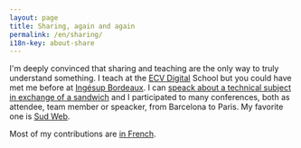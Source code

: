 ```yaml
---
layout: page
title: Sharing, again and again
permalink: /en/sharing/
i18n-key: about-share
---
```


I'm deeply convinced that sharing and teaching are the only way to truly understand something. I teach at the [ECV Digital](http://www.ecvdigital.fr/) School but you could have met me before at [Ingésup Bordeaux](https://www.ingesup.com/ "Ingesup"). I can [speack about a technical subject in exchange of a sandwich](https://www.brownbaglunch.fr/baggers.html#Boris_Schapira_Bordeaux "BrownBagLunch France") and I participated to many conferences, both as attendee, team member or speacker, from Barcelona to Paris. My favorite one is [Sud Web](https://sudweb.fr/ "SudWeb.fr").

Most of my contributions are [in French](/partage/).
